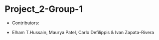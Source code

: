 
# Project_2-Group-1

* Contributors:

* Elham T.Hussain, Maurya Patel, Carlo Defilippis & Ivan Zapata-Rivera

